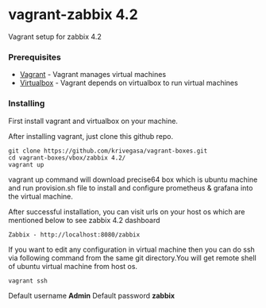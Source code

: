 # vagrant-zabbix 4.2
Vagrant setup for zabbix 4.2

### Prerequisites

* [Vagrant](https://www.vagrantup.com/intro/getting-started/install.html) - Vagrant manages virtual machines 
* [Virtualbox](https://www.virtualbox.org/wiki/Linux_Downloads) - Vagrant depends on virtualbox to run virtual machines 

### Installing

First install vagrant and virtualbox on your machine. 

After installing vagrant, just clone this github repo.

```
git clone https://github.com/krivegasa/vagrant-boxes.git
cd vagrant-boxes/vbox/zabbix 4.2/
vagrant up
```

vagrant up command will download precise64 box which is ubuntu machine and run provision.sh file to install and configure prometheus & grafana into the virtual machine. 

After successful installation, you can visit urls on your host os which are mentioned below to see zabbix 4.2 dashboard

```
Zabbix - http://localhost:8080/zabbix
```

If you want to edit any configuration in virtual machine then you can do ssh via following command from the same git directory.You will get remote shell of ubuntu virtual machine from host os.

```
vagrant ssh
```

Default username **Admin**
Default password **zabbix**

